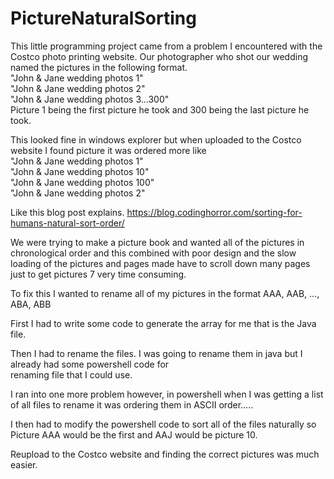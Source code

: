 # PictureNaturalSorting

This little programming project came from a problem I encountered with the Costco photo printing website.
Our photographer who shot our wedding named the pictures in the following format.    
"John & Jane wedding photos 1"   
"John & Jane wedding photos 2"   
"John & Jane wedding photos 3...300"    
Picture 1 being the first picture he took and 300 being the last picture he took.

This looked fine in windows explorer but when uploaded to the Costco website I found picture it was ordered more like   
"John & Jane wedding photos 1"  
"John & Jane wedding photos 10"   
"John & Jane wedding photos 100"    
"John & Jane wedding photos 2"    

Like this blog post explains.
https://blog.codinghorror.com/sorting-for-humans-natural-sort-order/

We were trying to make a picture book and wanted all of the pictures in chronological order and this combined with 
poor design and the slow loading of the pictures and pages made have to scroll down many pages just to get pictures 7 
very time consuming.

To fix this I wanted to rename all of my pictures in the format AAA, AAB, ..., ABA, ABB   

First I had to write some code to generate the array for me that is the Java file.   

Then I had to rename the files. I was going to rename them in java but I already had some powershell code for   
renaming file that I could use. 

I ran into one more problem however, in powershell when I was getting a list of all files to rename it was ordering them 
in ASCII order..... 

I then had to modify the powershell code to sort all of the files naturally 
so Picture AAA would be the first and AAJ would be picture 10.

Reupload to the Costco website and finding the correct pictures was much easier.
